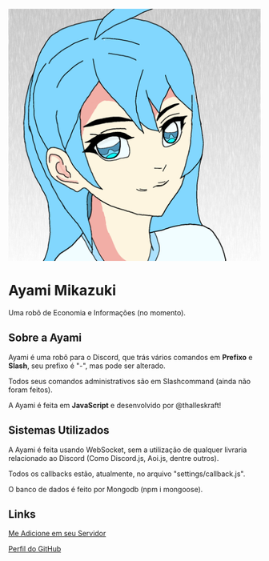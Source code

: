 ![Ayami](img/ayami.png)

# Ayami Mikazuki

Uma robô de Economia e Informações (no momento).

## Sobre a Ayami

Ayami é uma robô para o Discord, que trás vários comandos em **Prefixo** e **Slash**, seu prefixo é "-", mas pode ser alterado.

Todos seus comandos administrativos são em Slashcommand (ainda não foram feitos).

A Ayami é feita em **JavaScript** e desenvolvido por @thalleskraft!

## Sistemas Utilizados

A Ayami é feita usando WebSocket, sem a utilização de qualquer livraria relacionado ao Discord (Como Discord.js, Aoi.js, dentre outros).

Todos os callbacks estão, atualmente, no arquivo "settings/callback.js".

O banco de dados é feito por Mongodb (npm i mongoose).

## Links
[Me Adicione em seu Servidor](https://discord.com/api/oauth2/authorize?client_id=1165243701073821766&permissions=4006064549111&scope=bot%20applications.commands)

[Perfil do GitHub](https://github.com/ThallesKraft009)
